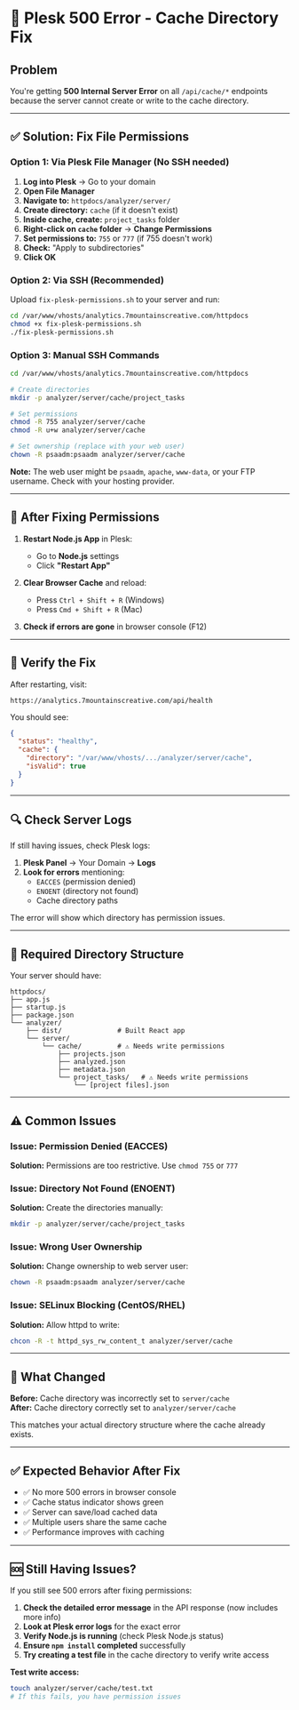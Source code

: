 # 🚨 Plesk 500 Error - Cache Directory Fix

## Problem
You're getting **500 Internal Server Error** on all `/api/cache/*` endpoints because the server cannot create or write to the cache directory.

---

## ✅ Solution: Fix File Permissions

### **Option 1: Via Plesk File Manager** (No SSH needed)

1. **Log into Plesk** → Go to your domain
2. **Open File Manager**
3. **Navigate to:** `httpdocs/analyzer/server/`
4. **Create directory:** `cache` (if it doesn't exist)
5. **Inside cache, create:** `project_tasks` folder
6. **Right-click on `cache` folder** → **Change Permissions**
7. **Set permissions to:** `755` or `777` (if 755 doesn't work)
8. **Check:** "Apply to subdirectories"
9. **Click OK**

### **Option 2: Via SSH** (Recommended)

Upload `fix-plesk-permissions.sh` to your server and run:

```bash
cd /var/www/vhosts/analytics.7mountainscreative.com/httpdocs
chmod +x fix-plesk-permissions.sh
./fix-plesk-permissions.sh
```

### **Option 3: Manual SSH Commands**

```bash
cd /var/www/vhosts/analytics.7mountainscreative.com/httpdocs

# Create directories
mkdir -p analyzer/server/cache/project_tasks

# Set permissions
chmod -R 755 analyzer/server/cache
chmod -R u+w analyzer/server/cache

# Set ownership (replace with your web user)
chown -R psaadm:psaadm analyzer/server/cache
```

**Note:** The web user might be `psaadm`, `apache`, `www-data`, or your FTP username. Check with your hosting provider.

---

## 🔄 After Fixing Permissions

1. **Restart Node.js App** in Plesk:
   - Go to **Node.js** settings
   - Click **"Restart App"**

2. **Clear Browser Cache** and reload:
   - Press `Ctrl + Shift + R` (Windows)
   - Press `Cmd + Shift + R` (Mac)

3. **Check if errors are gone** in browser console (F12)

---

## 🧪 Verify the Fix

After restarting, visit:
```
https://analytics.7mountainscreative.com/api/health
```

You should see:
```json
{
  "status": "healthy",
  "cache": {
    "directory": "/var/www/vhosts/.../analyzer/server/cache",
    "isValid": true
  }
}
```

---

## 🔍 Check Server Logs

If still having issues, check Plesk logs:

1. **Plesk Panel** → Your Domain → **Logs**
2. **Look for errors** mentioning:
   - `EACCES` (permission denied)
   - `ENOENT` (directory not found)
   - Cache directory paths

The error will show which directory has permission issues.

---

## 📁 Required Directory Structure

Your server should have:
```
httpdocs/
├── app.js
├── startup.js
├── package.json
└── analyzer/
    ├── dist/              # Built React app
    └── server/
        └── cache/         # ⚠️ Needs write permissions
            ├── projects.json
            ├── analyzed.json
            ├── metadata.json
            └── project_tasks/   # ⚠️ Needs write permissions
                └── [project files].json
```

---

## ⚠️ Common Issues

### **Issue: Permission Denied (EACCES)**
**Solution:** Permissions are too restrictive. Use `chmod 755` or `777`

### **Issue: Directory Not Found (ENOENT)**
**Solution:** Create the directories manually:
```bash
mkdir -p analyzer/server/cache/project_tasks
```

### **Issue: Wrong User Ownership**
**Solution:** Change ownership to web server user:
```bash
chown -R psaadm:psaadm analyzer/server/cache
```

### **Issue: SELinux Blocking (CentOS/RHEL)**
**Solution:** Allow httpd to write:
```bash
chcon -R -t httpd_sys_rw_content_t analyzer/server/cache
```

---

## 🎯 What Changed

**Before:** Cache directory was incorrectly set to `server/cache`  
**After:** Cache directory correctly set to `analyzer/server/cache`

This matches your actual directory structure where the cache already exists.

---

## ✅ Expected Behavior After Fix

- ✅ No more 500 errors in browser console
- ✅ Cache status indicator shows green
- ✅ Server can save/load cached data
- ✅ Multiple users share the same cache
- ✅ Performance improves with caching

---

## 🆘 Still Having Issues?

If you still see 500 errors after fixing permissions:

1. **Check the detailed error message** in the API response (now includes more info)
2. **Look at Plesk error logs** for the exact error
3. **Verify Node.js is running** (check Plesk Node.js status)
4. **Ensure `npm install` completed** successfully
5. **Try creating a test file** in the cache directory to verify write access

**Test write access:**
```bash
touch analyzer/server/cache/test.txt
# If this fails, you have permission issues
```
